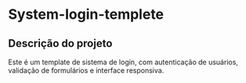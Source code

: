 # System-login-templete

## Descrição do projeto

Este é um template de sistema de login, com autenticação de usuários, validação de formulários e interface responsiva.


